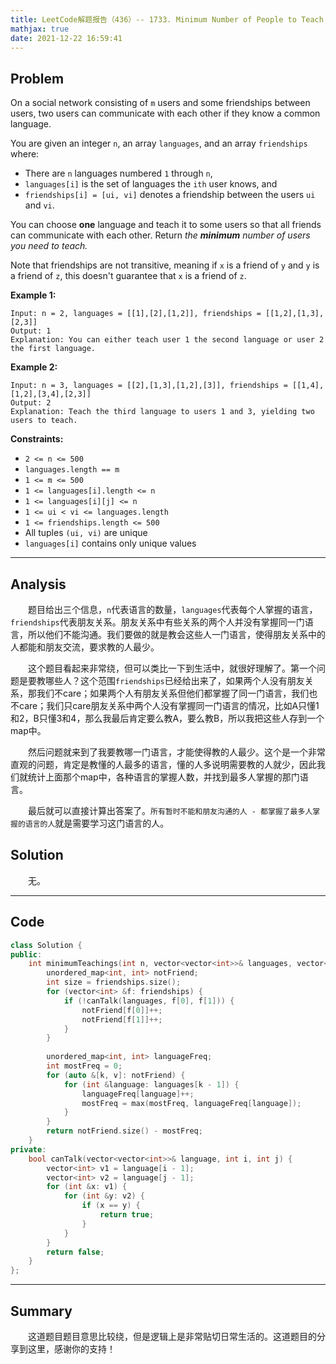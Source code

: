 ```yaml
---
title: LeetCode解题报告（436）-- 1733. Minimum Number of People to Teach
mathjax: true
date: 2021-12-22 16:59:41
---
```


## Problem

On a social network consisting of `m` users and some friendships between users, two users can communicate with each other if they know a common language.

You are given an integer `n`, an array `languages`, and an array `friendships` where:

- There are `n` languages numbered `1` through `n`,
- `languages[i]` is the set of languages the `ith` user knows, and
- `friendships[i] = [ui, vi]` denotes a friendship between the users `ui` and `vi`.

You can choose **one** language and teach it to some users so that all friends can communicate with each other. Return *the* ***minimum*** *number of users you need to teach.*

Note that friendships are not transitive, meaning if `x` is a friend of `y` and `y` is a friend of `z`, this doesn't guarantee that `x` is a friend of `z`.

<!-- more -->

**Example 1:**

```
Input: n = 2, languages = [[1],[2],[1,2]], friendships = [[1,2],[1,3],[2,3]]
Output: 1
Explanation: You can either teach user 1 the second language or user 2 the first language.
```

**Example 2:**

```
Input: n = 3, languages = [[2],[1,3],[1,2],[3]], friendships = [[1,4],[1,2],[3,4],[2,3]]
Output: 2
Explanation: Teach the third language to users 1 and 3, yielding two users to teach.
```

**Constraints:**

- `2 <= n <= 500`
- `languages.length == m`
- `1 <= m <= 500`
- `1 <= languages[i].length <= n`
- `1 <= languages[i][j] <= n`
- `1 <= ui < vi <= languages.length`
- `1 <= friendships.length <= 500`
- All tuples `(ui, vi)` are unique
- `languages[i]` contains only unique values

------

## Analysis

&emsp;&emsp;题目给出三个信息，`n`代表语言的数量，`languages`代表每个人掌握的语言，`friendships`代表朋友关系。朋友关系中有些关系的两个人并没有掌握同一门语言，所以他们不能沟通。我们要做的就是教会这些人一门语言，使得朋友关系中的人都能和朋友交流，要求教的人最少。

&emsp;&emsp;这个题目看起来非常绕，但可以类比一下到生活中，就很好理解了。第一个问题是要教哪些人？这个范围`friendships`已经给出来了，如果两个人没有朋友关系，那我们不care；如果两个人有朋友关系但他们都掌握了同一门语言，我们也不care；我们只care朋友关系中两个人没有掌握同一门语言的情况，比如A只懂1和2，B只懂3和4，那么我最后肯定要么教A，要么教B，所以我把这些人存到一个map中。

&emsp;&emsp;然后问题就来到了我要教哪一门语言，才能使得教的人最少。这个是一个非常直观的问题，肯定是教懂的人最多的语言，懂的人多说明需要教的人就少，因此我们就统计上面那个map中，各种语言的掌握人数，并找到最多人掌握的那门语言。

&emsp;&emsp;最后就可以直接计算出答案了。`所有暂时不能和朋友沟通的人 - 都掌握了最多人掌握的语言的人`就是需要学习这门语言的人。

## Solution

&emsp;&emsp;无。

------

## Code

```c++
class Solution {
public:
    int minimumTeachings(int n, vector<vector<int>>& languages, vector<vector<int>>& friendships) {
        unordered_map<int, int> notFriend;
        int size = friendships.size();
        for (vector<int> &f: friendships) {
            if (!canTalk(languages, f[0], f[1])) {
                notFriend[f[0]]++;
                notFriend[f[1]]++;
            }
        }
        
        unordered_map<int, int> languageFreq;
        int mostFreq = 0;
        for (auto &[k, v]: notFriend) {
            for (int &language: languages[k - 1]) {
                languageFreq[language]++;
                mostFreq = max(mostFreq, languageFreq[language]);
            }
        }
        return notFriend.size() - mostFreq;
    }
private:
    bool canTalk(vector<vector<int>>& language, int i, int j) {
        vector<int> v1 = language[i - 1];
        vector<int> v2 = language[j - 1];
        for (int &x: v1) {
            for (int &y: v2) {
                if (x == y) {
                    return true;
                }
            }
        }
        return false;
    }
};
```

------

## Summary

&emsp;&emsp;这道题目题目意思比较绕，但是逻辑上是非常贴切日常生活的。这道题目的分享到这里，感谢你的支持！
